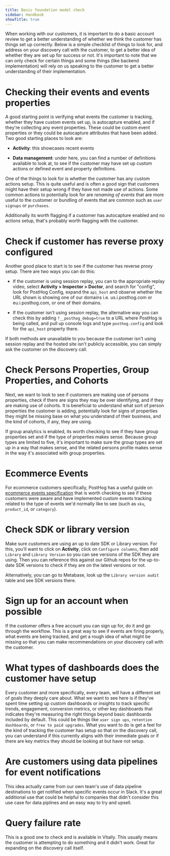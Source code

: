 ```yaml
---
title: Basic foundation model check
sidebar: Handbook
showTitle: true
---
```


When working with our customers, it is important to do a basic account review to get a better understanding of whether we think the customer has things set up correctly. Below is a simple checklist of things to look for, and address on your discovery call with the customer, to get a better idea of whether they are set up for success or not. It's important to note that we can only check for certain things and some things (like backend implementation) will rely on us speaking to the customer to get a better understanding of their implementation. 

# Checking their events and events properties

A good starting point is verifying what events the customer is tracking, whether they have custom events set up, is autocapture enabled, and if they're collecting any event properties. These could be custom event properties or they could be autocapture attributes that have been added. Two good starting places to look are:

- **Activity**: this showcases recent events 

- **Data management**: under here, you can find a number of definitions available to look at, to see if the customer may have set up custom actions or defined event and property definitions.

One of the things to look for is whether the customer has any custom actions setup. This is quite useful and is often a good sign that customers might have their setup wrong if they have not made use of actions. Some common actions to potentially look for are _renaming of events_ that are more useful to the customer or bundling of events that are common such as `user signups` or `purchases`. 

Additionally its worth flagging if a customer has autocapture enabled and no actions setup, that's probably worth flagging with the customer.

# Check if customer has reverse proxy configured

Another good place to start is to see if the customer has reverse proxy setup. There are two ways you can do this:

- If the customer is using session replay, you can to the appropriate replay video, select **Activity > Inspector > Doctor**, and search for "config", look for PostHog Config, expand the `api_host` and observe whether the URL shown is showing one of our domains i.e. us.i.posthog.com or eu.i.posthog.com, or one of their domains.

- If the customer isn't using session replay, the alternative way you can check this by adding `?__posthog_debug=true` to a URL where PostHog is being called, and pull up console logs and type `posthog.config` and look for the `api_host` property there.

If both methods are unavailable to you because the customer isn't using session replay and the hosted site isn't publicly accessible, you can simply ask the customer on the discovery call.

# Check Persons Properties, Group Properties, and Cohorts

Next, we want to look to see if customers are making use of persons properties, check if there are signs they may be over identifying, and if they are making use of cohorts. It is beneficial to understand what sort of person properties the customer is adding, potentially look for signs of properties they might be missing base on what you understand of their business, and the kind of cohorts, if any, they are using. 

If group analytics is enabled, its worth checking to see if they have group properties set and if the type of properties makes sense. Because group types are limited to five, it's important to make sure the group types are set up in a way that makes sense, and the related persons profile makes sense in the way it's associated with group properties.

# Ecommerce Events

For ecommerce customers specifically, PostHog has a useful guide on [ecommerce events specification](/docs/data/event-spec/ecommerce-events) that is worth checking to see if these customers were aware and have implemented custom events tracking related to the type of events we'd normally like to see (such as `sku`, `product_id`, or `category`).

# Check SDK or library version

Make sure customers are using an up to date SDK or Library version. For this, you'll want to click on **Activity**, click on `Configure columns`, then add `Library` and `Library Version` so you can see versions of the SDK they are using. Then you can reference this against our Github repos for the up-to-date SDK versions to check if they are on the latest versions or not.

Alternatively, you can go to Metabase, look up the `Library version audit` table and see SDK versions there.

# Sign up for an account when possible

If the customer offers a free account you can sign up for, do it and go through the workflow. This is a great way to see if events are firing properly, what events are being tracked, and get a rough idea of what might be missing so that you can make recommendations on your discovery call with the customer.

# What types of dashboards does the customer have setup

Every customer and more specifically, every team, will have a different set of goals they deeply care about. What we want to see here is if they've spent time setting up custom dashboards or insights to track specific trends, engagement, conversion metrics, or other key dashboards that indicates they're measuring the right things beyond basic dashboards included by default. This could be things like `user sign ups`, `retention dashboards`, or `free to paid upgrades`. What you want to do is get a feel for the kind of tracking the customer has setup so that on the discovery call, you can understand if this currently aligns with their immediate goals or if there are key metrics they should be looking at but have not setup.

# Are customers using data pipelines for event notifications

This idea actually came from our own team's use of data pipeline destinations to get notified when specific events occur in Slack. It's a great additional use that could be helpful to companies that didn't consider this use case for data piplines and an easy way to try and upsell.

# Query failure rate

This is a good one to check and is available in Vitally. This usually means the customer is attempting to do something and it didn't work. Great for expanding on the discovery call itself.